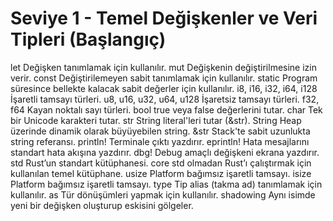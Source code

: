 # Seviye 1 - Temel Değişkenler ve Veri Tipleri (Başlangıç)

let	Değişken tanımlamak için kullanılır.
mut	Değişkenin değiştirilmesine izin verir.
const	Değiştirilemeyen sabit tanımlamak için kullanılır.
static	Program süresince bellekte kalacak sabit değerler için kullanılır.
i8, i16, i32, i64, i128	İşaretli tamsayı türleri.
u8, u16, u32, u64, u128	İşaretsiz tamsayı türleri.
f32, f64	Kayan noktalı sayı türleri.
bool	true veya false değerlerini tutar.
char	Tek bir Unicode karakteri tutar.
str	String literal'leri tutar (&str).
String	Heap üzerinde dinamik olarak büyüyebilen string.
&str	Stack'te sabit uzunlukta string referansı.
println!	Terminale çıktı yazdırır.
eprintln!	Hata mesajlarını standart hata akışına yazdırır.
dbg!	Debug amaçlı değişkeni ekrana yazdırır.
std	Rust’un standart kütüphanesi.
core	std olmadan Rust’ı çalıştırmak için kullanılan temel kütüphane.
usize	Platform bağımsız işaretli tamsayı.
isize	Platform bağımsız işaretli tamsayı.
type	Tip alias (takma ad) tanımlamak için kullanılır.
as	Tür dönüşümleri yapmak için kullanılır.
shadowing	Aynı isimde yeni bir değişken oluşturup eskisini gölgeler.